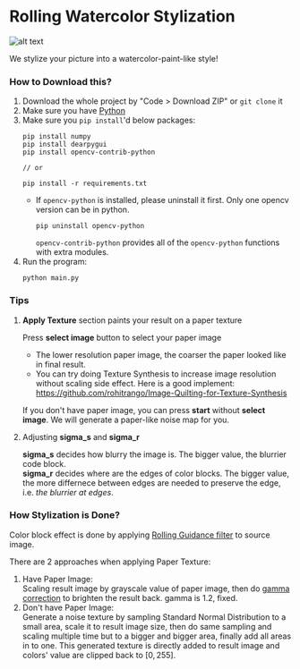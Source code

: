 # Rolling Watercolor Stylization
![alt text](readme_demo_screenshot.png)

We stylize your picture into a watercolor-paint-like style!


### How to Download this?
1. Download the whole project by "Code > Download ZIP" or `git clone` it
2. Make sure you have [Python](https://www.python.org/downloads/)
3. Make sure you `pip install`'d below packages:
    ```
    pip install numpy 
    pip install dearpygui
    pip install opencv-contrib-python

    // or

    pip install -r requirements.txt
    ```
    - If `opencv-python` is installed, please uninstall it first. Only one opencv version can be in python.
        ```
        pip uninstall opencv-python 
        ```
        `opencv-contrib-python` provides all of the `opencv-python` functions with extra modules.
4. Run the program:
    ```
    python main.py
    ```
### Tips
1. **Apply Texture** section paints your result on a paper texture
    
    Press **select image** button to select your paper image
      - The lower resolution paper image, the coarser the paper looked like in final result. 
      - You can try doing Texture Synthesis to increase image resolution without scaling side effect. Here is a good implement: https://github.com/rohitrango/Image-Quilting-for-Texture-Synthesis 
    
    If you don't have paper image, you can press **start** without **select image**. We will generate a paper-like noise map for you. 
2. Adjusting **sigma_s** and **sigma_r**
 
    **sigma_s** decides how blurry the image is.  The bigger value, the blurrier code block.   
    **sigma_r** decides where are the edges of color blocks. The bigger value, the more differnece between edges are needed to preserve the edge, i.e. *the blurrier at edges*.  
### How Stylization is Done?
Color block effect is done by applying [Rolling Guidance filter](https://www.cse.cuhk.edu.hk/leojia/projects/rollguidance/) to source image.

There are 2 approaches when applying Paper Texture:
1. Have Paper Image:  
   Scaling result image by grayscale value of paper image, then do [gamma correction](https://en.wikipedia.org/wiki/Gamma_correction) to brighten the result back. gamma is $1.2$, fixed.
2. Don't have Paper Image:  
   Generate a noise texture by sampling Standard Normal Distribution to a small area, scale it to result image size, then do same sampling and scaling  multiple time but to a bigger and bigger area, finally add all areas in to one. This generated texture is directly added to result image and  colors' value are clipped back to $[0,255]$.
